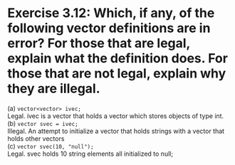 # Exercise 3.12: Which, if any, of the following vector definitions are in error? For those that are legal, explain what the definition does. For those that are not legal, explain why they are illegal.

(a) <code>vector<vector<int>> ivec;</code>  
Legal. ivec is a vector that holds a vector which stores objects of type int.  
(b) <code>vector<string> svec = ivec;</code>   
Illegal. An attempt to initialize a vector that holds strings with a vector that holds other vectors  
(c) <code>vector<string> svec(10, "null");</code>  
Legal. svec holds 10 string elements all initialized to null;  